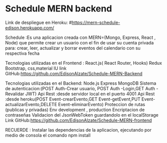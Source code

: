 # Schedule MERN backend

Link de despliegue en Heroku:
#https://mern-schedule-edison.herokuapp.com/

Schedule :Es una aplicacion creada con MERN=(Mongo, Express, React , Node) que permite crear un usuario con el fin de usar su cuenta privada para: crear, leer, actualizar y borrar eventos del calendario con su respectiva fecha 

Tecnologias utilizadas en el Frontend :
React.js( React Router, Hooks)
Redux
Bootstrap, css,material IU
link GitHub:https://github.com/EdisonAlzate/Schedule-MERN-Backend

Tecnologias utilizadas en el Backend:
Node.js
Express
MongoDB 
Sistema de autenticacion:(POST Auth-Crear usuario, POST Auth -Login,GET Auth -Revalidar JWT)
Api Rest :desde servidor local en el puerto 4001
Api Rest :desde heroku(POST Event-crearEvento,GET Event-getEvent,PUT Event-actualizarEvento,DELETE Event-eliminarEvento)
Proteccion de rutas (publicas y privadas)
Env development , production
Encriptacion de contraseñas
Validacion del JsonWebToken guardandolo en el localStorage
Link GitHub:https://github.com/EdisonAlzate/Schedule-MERN-frontend

RECUERDE : Instalar las dependencias de la aplicacion, ejecutando por medio de consola el comando npm install